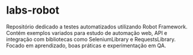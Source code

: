 ﻿# labs-robot

Repositório dedicado a testes automatizados utilizando Robot Framework. Contém exemplos variados para estudo de automação web, API e integração com bibliotecas como SeleniumLibrary e RequestsLibrary. Focado em aprendizado, boas práticas e experimentação em QA.
